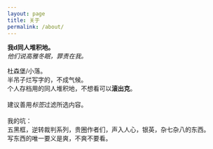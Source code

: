 ```yaml
---
layout: page
title: 关于
permalink: /about/
---
```



**我d同人堆积地。**<br>
*他们说高雅冬眠，罪责在我。*

杜森堡/小落。<br>
半吊子烂写字的，不成气候。<br>
个人存档用的同人堆积地，不想看可以**滚出克**。<br><br>
建议善用*标签*过滤所选内容。<br><br>
我的坑：<br>五黑框，逆转裁判系列，贵圈作者们，声入人心，银英，杂七杂八的东西。<br>
写东西的唯一要义是爽，不爽不要看。
